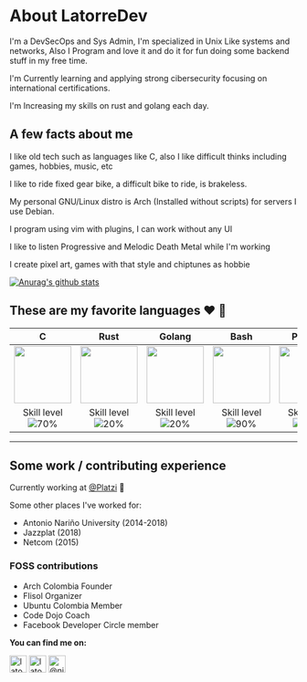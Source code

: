 # About LatorreDev 

I'm a DevSecOps and Sys Admin, I'm specialized in Unix Like systems and networks, Also I Program and love it and do it for fun doing some backend stuff in my free time.

I'm Currently learning and applying strong cibersecurity focusing on international certifications.

I'm Increasing my skills on rust and golang each day.

## A few facts about me

I like old tech such as languages like C, also I like difficult thinks including games, hobbies, music, etc

I like to ride fixed gear bike, a difficult bike to ride, is brakeless.

My personal GNU/Linux distro is Arch (Installed without scripts) for servers I use Debian.

I program using vim with plugins, I can work without any UI

I like to listen Progressive and Melodic Death Metal while I'm working

I create pixel art, games with that style and chiptunes as hobbie
  
[![Anurag's github stats](https://github-readme-stats.vercel.app/api?username=LatorreDev)](https://github.com/anuraghazra/github-readme-stats)

## These are my favorite languages :heart: :rocket:

|              C             |            Rust            |             Golang            |            Bash            |           Python           |
|:--------------------------:|:--------------------------:|:--------------------------:|:--------------------------:|:--------------------------:|
| <img src="https://upload.wikimedia.org/wikipedia/commons/thumb/3/35/The_C_Programming_Language_logo.svg/1200px-The_C_Programming_Language_logo.svg.png" width="100px"> | <img src="https://upload.wikimedia.org/wikipedia/commons/thumb/d/d5/Rust_programming_language_black_logo.svg/1200px-Rust_programming_language_black_logo.svg.png" width="100px"> | <img src="https://seeklogo.com/images/G/go-logo-046185B647-seeklogo.com.png" width="100px"> | <img src="https://upload.wikimedia.org/wikipedia/commons/thumb/4/4b/Bash_Logo_Colored.svg/1200px-Bash_Logo_Colored.svg.png" width="100px"> |  <img src="https://upload.wikimedia.org/wikipedia/commons/c/c3/Python-logo-notext.svg" width="100px">
|Skill level ![70%](https://progress-bar.dev/70)|Skill level ![20%](https://progress-bar.dev/20)|Skill level ![20%](https://progress-bar.dev/20)|Skill level ![90%](https://progress-bar.dev/90)|Skill level ![75%](https://progress-bar.dev/75)|| The tech world angular stone | Friendly C  |  A gopher!!!  |  Super powers for sysadmins  |  Brain Friendly and fast development  |

---

## Some work / contributing experience

Currently working at [@Platzi](https://platzi.com) :green_heart:

Some other places I've worked for:

* Antonio Nariño University (2014-2018)
* Jazzplat (2018)
* Netcom (2015)

### FOSS contributions
* Arch Colombia Founder
* Flisol Organizer
* Ubuntu Colombia Member
* Code Dojo Coach
* Facebook Developer Circle member

**You can find me on:**

<p align="left">
<a href="https://twitter.com/latorredev" target="blank"><img align="center" src="https://cdn.jsdelivr.net/npm/simple-icons@3.0.1/icons/twitter.svg" alt="latorredev" height="30" width="30" /></a>
<a href="https://www.linkedin.com/in/latorredev/" target="blank"><img align="center" src="https://cdn.jsdelivr.net/npm/simple-icons@3.0.1/icons/linkedin.svg" alt="latorredev" height="30" width="30" /></a>
<a href="https://medium.com/@LatorreDev" target="blank"><img align="center" src="https://cdn.jsdelivr.net/npm/simple-icons@3.0.1/icons/medium.svg" alt="@niljordan23" height="30" width="30" /></a>
</p>

